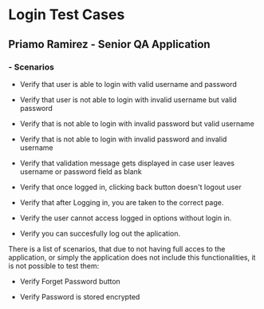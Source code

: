 # Login Test Cases
## Priamo Ramirez - Senior QA Application

### - Scenarios

* Verify that user is able to login with valid username and password

* Verify that user is not able to login with invalid username but valid password

* Verify that is not able to login with invalid password but valid username

* Verify that is not able to login with invalid password and invalid username

* Verify that validation message gets displayed in case user leaves username or password field as blank

* Verify that once logged in, clicking back button doesn't logout user

* Verify that after Logging in, you are taken to the correct page.

* Verify the user cannot access logged in options without login in.

* Verify you can succesfully log out the aplication.

There is a list of scenarios, that due to not having full acces to the application, or simply the application does not include this functionalities, it is not possible to test them:

* Verify Forget Password button

* Verify Password is stored encrypted
